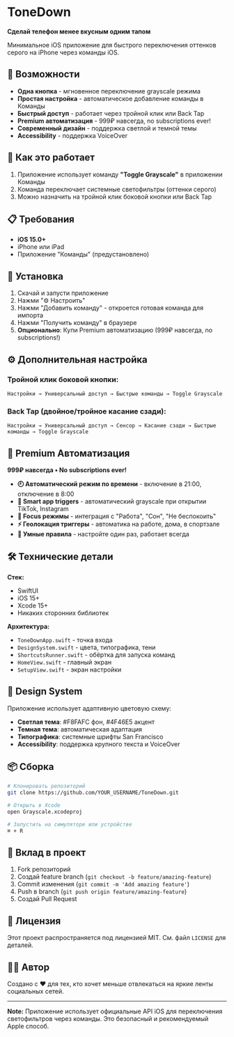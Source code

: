 # ToneDown

**Сделай телефон менее вкусным одним тапом**

Минимальное iOS приложение для быстрого переключения оттенков серого на iPhone через команды iOS.

## 📱 Возможности

- **Одна кнопка** - мгновенное переключение grayscale режима
- **Простая настройка** - автоматическое добавление команды в Команды
- **Быстрый доступ** - работает через тройной клик или Back Tap
- **Premium автоматизация** - 999₽ навсегда, no subscriptions ever!
- **Современный дизайн** - поддержка светлой и темной темы
- **Accessibility** - поддержка VoiceOver

## 🎯 Как это работает

1. Приложение использует команду **"Toggle Grayscale"** в приложении Команды
2. Команда переключает системные светофильтры (оттенки серого)
3. Можно назначить на тройной клик боковой кнопки или Back Tap

## 📋 Требования

- **iOS 15.0+**
- iPhone или iPad
- Приложение "Команды" (предустановлено)

## 🚀 Установка

1. Скачай и запусти приложение
2. Нажми "⚙️ Настроить" 
3. Нажми "Добавить команду" - откроется готовая команда для импорта
4. Нажми "Получить команду" в браузере
5. **Опционально**: Купи Premium автоматизацию (999₽ навсегда, no subscriptions!)

## ⚙️ Дополнительная настройка

### Тройной клик боковой кнопки:
```
Настройки → Универсальный доступ → Быстрые команды → Toggle Grayscale
```

### Back Tap (двойное/тройное касание сзади):
```
Настройки → Универсальный доступ → Сенсор → Касание сзади → Быстрые команды → Toggle Grayscale
```

## 💎 Premium Автоматизация

**999₽ навсегда • No subscriptions ever!**

- **🕘 Автоматический режим по времени** - включение в 21:00, отключение в 8:00
- **📱 Smart app triggers** - автоматический grayscale при открытии TikTok, Instagram
- **💼 Focus режимы** - интеграция с "Работа", "Сон", "Не беспокоить"
- **⚡ Геолокация триггеры** - автоматика на работе, дома, в спортзале
- **🎯 Умные правила** - настройте один раз, работает всегда

## 🛠 Технические детали

**Стек:**
- SwiftUI
- iOS 15+
- Xcode 15+
- Никаких сторонних библиотек

**Архитектура:**
- `ToneDownApp.swift` - точка входа
- `DesignSystem.swift` - цвета, типографика, тени
- `ShortcutsRunner.swift` - обёртка для запуска команд
- `HomeView.swift` - главный экран
- `SetupView.swift` - экран настройки

## 🎨 Design System

Приложение использует адаптивную цветовую схему:

- **Светлая тема**: #F8FAFC фон, #4F46E5 акцент
- **Темная тема**: автоматическая адаптация
- **Типографика**: системные шрифты San Francisco
- **Accessibility**: поддержка крупного текста и VoiceOver

## 📦 Сборка

```bash
# Клонировать репозиторий
git clone https://github.com/YOUR_USERNAME/ToneDown.git

# Открыть в Xcode
open Grayscale.xcodeproj

# Запустить на симуляторе или устройстве
⌘ + R
```

## 🤝 Вклад в проект

1. Fork репозиторий
2. Создай feature branch (`git checkout -b feature/amazing-feature`)
3. Commit изменения (`git commit -m 'Add amazing feature'`)
4. Push в branch (`git push origin feature/amazing-feature`)
5. Создай Pull Request

## 📄 Лицензия

Этот проект распространяется под лицензией MIT. См. файл `LICENSE` для деталей.

## 👨‍💻 Автор

Создано с ❤️ для тех, кто хочет меньше отвлекаться на яркие ленты социальных сетей.

---

**Note:** Приложение использует официальные API iOS для переключения светофильтров через команды. Это безопасный и рекомендуемый Apple способ.
